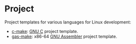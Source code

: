 # Project

Project templates for various languages for Linux development:
* [c-make](c-make): [GNU C](https://www.gnu.org/software/gnu-c-manual/gnu-c-manual.html) project template.
* [gas-make](gas-make): x86-64 [GNU Assembler](https://sourceware.org/binutils/docs/as/index.html) project template.
